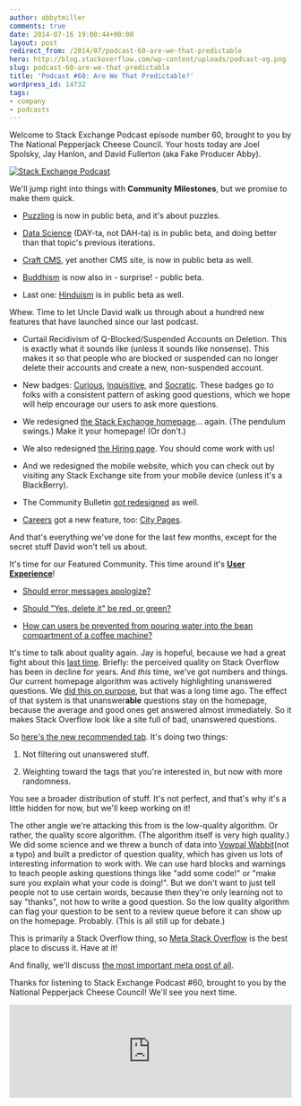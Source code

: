 ```yaml
---
author: abbytmiller
comments: true
date: 2014-07-16 19:00:44+00:00
layout: post
redirect_from: /2014/07/podcast-60-are-we-that-predictable
hero: http://blog.stackoverflow.com/wp-content/uploads/podcast-og.png
slug: podcast-60-are-we-that-predictable
title: 'Podcast #60: Are We That Predictable?'
wordpress_id: 14732
tags:
- company
- podcasts
---
```


Welcome to Stack Exchange Podcast episode number 60, brought to you by The National Pepperjack Cheese Council. Your hosts today are Joel Spolsky, Jay Hanlon, and David Fullerton (aka Fake Producer Abby).

[![Stack Exchange Podcast](http://blog.stackoverflow.com/wp-content/uploads/podcast-og.png)](http://blog.stackoverflow.com/2014/07/podcast-60-are-we-that-predictable/podcast-og/)

We'll jump right into things with **Community Milestones**, but we promise to make them quick.



	
  * [Puzzling](http://puzzling.stackexchange.com/) is now in public beta, and it's about puzzles.

	
  * [Data Science](http://datascience.stackexchange.com/) (DAY-ta, not DAH-ta) is in public beta, and doing better than that topic's previous iterations.

	
  * [Craft CMS](http://craftcms.stackexchange.com/), yet another CMS site, is now in public beta as well.

	
  * [Buddhism](http://buddhism.stackexchange.com/) is now also in - surprise! - public beta.

	
  * Last one: [Hinduism](http://hinduism.stackexchange.com/) is in public beta as well.


Whew. Time to let Uncle David walk us through about a hundred new features that have launched since our last podcast.

	
  * Curtail Recidivism of Q-Blocked/Suspended Accounts on Deletion. This is exactly what it sounds like (unless it sounds like nonsense). This makes it so that people who are blocked or suspended can no longer delete their accounts and create a new, non-suspended account.

	
  * New badges: [Curious](http://meta.stackexchange.com/help/badges/242/curious), [Inquisitive](http://meta.stackexchange.com/help/badges/243/inquisitive), and [Socratic](http://meta.stackexchange.com/help/badges/244/socratic). These badges go to folks with a consistent pattern of asking good questions, which we hope will help encourage our users to ask more questions.

	
  * We redesigned [the Stack Exchange homepage](http://stackexchange.com/)... again. (The pendulum swings.) Make it your homepage! (Or don't.)

	
  * We also redesigned [the Hiring page](http://stackexchange.com/work-here). You should come work with us!

	
  * And we redesigned the mobile website, which you can check out by visiting any Stack Exchange site from your mobile device (unless it's a BlackBerry).

	
  * The Community Bulletin [got redesigned](http://meta.stackexchange.com/questions/234453/redesigned-community-bulletin) as well.

	
  * [Careers](http://careers.stackoverflow.com/) got a new feature, too: [City Pages](http://careers.stackoverflow.com/explore).


And that's everything we've done for the last few months, except for the secret stuff David won't tell us about.

It's time for our Featured Community. This time around it's [**User Experience**](http://ux.stackexchange.com/)!



	
  * [Should error messages apologize?](http://ux.stackexchange.com/questions/31359/should-error-messages-apologize)

	
  * [Should "Yes, delete it" be red, or green?](http://ux.stackexchange.com/questions/49991/should-yes-delete-it-be-red-or-green)

	
  * [How can users be prevented from pouring water into the bean compartment of a coffee machine?](http://ux.stackexchange.com/questions/34126/how-can-users-be-prevented-from-pouring-water-into-the-bean-compartment-of-a-cof)


It's time to talk about quality again. Jay is hopeful, because we had a great fight about this [last time](http://blog.stackoverflow.com/2014/05/podcast-59-hes-one-of-those-science-ists/). Briefly: the perceived quality on Stack Overflow has been in decline for years. And _this_ time, we've got numbers and things. Our current homepage algorithm was actively highlighting unanswered questions. We [did this on purpose](http://blog.stackoverflow.com/2010/11/stack-overflow-homepage-changes/), but that was a long time ago. The effect of that system is that unanswer**able** questions stay on the homepage, because the average and good ones get answered almost immediately. So it makes Stack Overflow look like a site full of bad, unanswered questions.

So [here's the new recommended tab](http://stackoverflow.com/?tab=recommended). It's doing two things:



	
  1. Not filtering out unanswered stuff.

	
  2. Weighting toward the tags that you're interested in, but now with more randomness.


You see a broader distribution of stuff. It's not perfect, and that's why it's a little hidden for now, but we'll keep working on it!

The other angle we're attacking this from is the low-quality algorithm. Or rather, the quality score algorithm. (The algorithm itself is very high quality.) We did some science and we threw a bunch of data into [Vowpal Wabbit](https://en.wikipedia.org/wiki/Vowpal_Wabbit)(not a typo) and built a predictor of question quality, which has given us lots of interesting information to work with. We can use hard blocks and warnings to teach people asking questions things like "add some code!" or "make sure you explain what your code is doing!". But we don't want to just tell people not to use certain words, because then they're only learning not to say "thanks", not how to write a good question. So the low quality algorithm can flag your question to be sent to a review queue before it can show up on the homepage. Probably. (This is all still up for debate.)

This is primarily a Stack Overflow thing, so [Meta Stack Overflow](http://meta.stackoverflow.com/) is the best place to discuss it. Have at it!

And finally, we'll discuss [the most important meta post of all](http://meta.stackoverflow.com/questions/261505/is-it-true-that-if-someone-reaches-200k-reputation-he-she-gets-a-painting-with-a).

Thanks for listening to Stack Exchange Podcast #60, brought to you by the National Pepperjack Cheese Council! We'll see you next time.



<p><iframe src="https://w.soundcloud.com/player/?url=https%3A//api.soundcloud.com/tracks/158893545&amp;color=ff5500&amp;auto_play=false&amp;hide_related=false&amp;show_comments=true&amp;show_user=true&amp;show_reposts=false" width="100%" height="166" frameborder="no" scrolling="no"></iframe></p>
